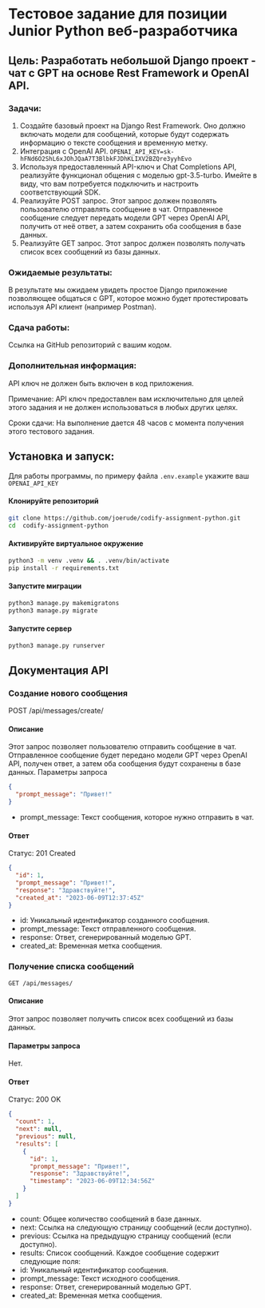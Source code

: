 # Тестовое задание для позиции Junior Python веб-разработчика

## Цель: Разработать небольшой Django проект - чат с GPT на основе Rest Framework и OpenAI API.

### Задачи:

1. Создайте базовый проект на Django Rest Framework. Оно должно включать модели для сообщений, которые будут содержать
   информацию о тексте сообщения и временную метку.
2. Интеграция с OpenAI API. `OPENAI_API_KEY=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`
3. Используя предоставленный API-ключ и Chat Completions API, реализуйте функционал общения с моделью gpt-3.5-turbo.
   Имейте в виду, что вам потребуется подключить и настроить соответствующий SDK.
4. Реализуйте POST запрос. Этот запрос должен позволять пользователю отправлять сообщение в чат. Отправленное сообщение
   следует передать модели GPT через OpenAI API, получить от неё ответ, а затем сохранить оба сообщения в базе данных.
5. Реализуйте GET запрос. Этот запрос должен позволять получать список всех сообщений из базы данных.

### Ожидаемые результаты:

В результате мы ожидаем увидеть простое Django приложение позволяющее общаться с GPT, которое можно будет протестировать
используя API клиент (например Postman).

### Сдача работы:

Ссылка на GitHub репозиторий с вашим кодом.

### Дополнительная информация:

API ключ не должен быть включен в код приложения.

Примечание: API ключ предоставлен вам исключительно для целей этого задания и не должен использоваться в любых других
целях.

Сроки сдачи:
На выполнение дается 48 часов с момента получения этого тестового задания.

## Установка и запуск:

Для работы программы,
по примеру файла `.env.example` укажите ваш `OPENAI_API_KEY`

#### Клонируйте репозиторий

```bash
git clone https://github.com/joerude/codify-assignment-python.git
cd  codify-assignment-python
```

#### Активируйте виртуальное окружение

```bash
python3 -m venv .venv && . .venv/bin/activate 
pip install -r requirements.txt
```

#### Запустите миграции

```bash 
python3 manage.py makemigratons
python3 manage.py migrate
```

#### Запустите сервер

```bash
python3 manage.py runserver
```

## Документация API

### Создание нового сообщения

POST /api/messages/create/

#### Описание

Этот запрос позволяет пользователю отправить сообщение в чат. Отправленное сообщение будет передано модели GPT через
OpenAI API, получен ответ, а затем оба сообщения будут сохранены в базе данных.
Параметры запроса

```json
{
  "prompt_message": "Привет!"
}
```

- prompt_message: Текст сообщения, которое нужно отправить в чат.

#### Ответ

Статус: 201 Created

```json
{
  "id": 1,
  "prompt_message": "Привет!",
  "response": "Здравствуйте!",
  "created_at": "2023-06-09T12:37:45Z"
}
```

- id: Уникальный идентификатор созданного сообщения.
- prompt_message: Текст отправленного сообщения.
- response: Ответ, сгенерированный моделью GPT.
- created_at: Временная метка сообщения.


### Получение списка сообщений

`GET /api/messages/`

#### Описание

Этот запрос позволяет получить список всех сообщений из базы данных.

#### Параметры запроса

Нет.

#### Ответ

Статус: 200 OK

```json
{
  "count": 1,
  "next": null,
  "previous": null,
  "results": [
    {
      "id": 1,
      "prompt_message": "Привет!",
      "response": "Здравствуйте!",
      "timestamp": "2023-06-09T12:34:56Z"
    }
  ]
}
```

- count: Общее количество сообщений в базе данных.
- next: Ссылка на следующую страницу сообщений (если доступно).
- previous: Ссылка на предыдущую страницу сообщений (если доступно).
- results: Список сообщений. Каждое сообщение содержит следующие поля:
- id: Уникальный идентификатор сообщения.
- prompt_message: Текст исходного сообщения.
- response: Ответ, сгенерированный моделью GPT.
- created_at: Временная метка сообщения.


